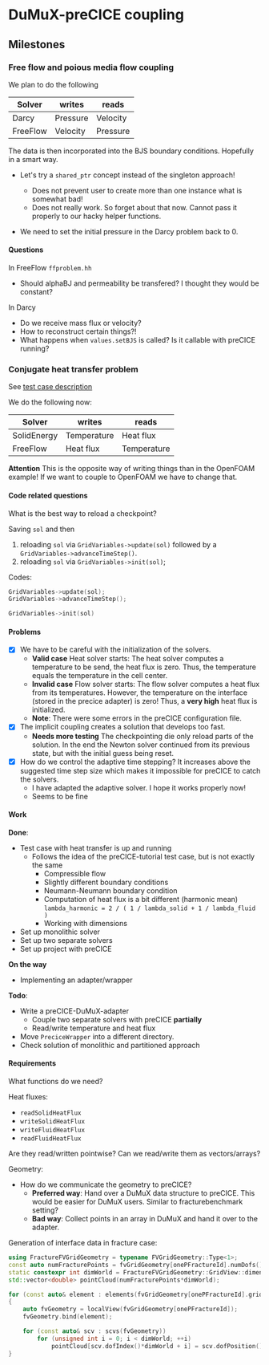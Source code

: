 # DuMuX-preCICE coupling

## Milestones

### Free flow and poious media flow coupling



We plan to do the following

| Solver | writes | reads |
| ------ | ------ | ----- |
| Darcy | Pressure | Velocity |
| FreeFlow | Velocity | Pressure |

The data is then incorporated into the BJS boundary conditions. Hopefully in a smart way.

- Let's try a `shared_ptr` concept instead of the singleton approach!
    - Does not prevent user to create more than one instance what is somewhat bad!
    - Does not really work. So forget about that now. Cannot pass it properly to our hacky helper functions.

- We need to set the initial pressure in the Darcy problem back to 0.

#### Questions

In FreeFlow `ffproblem.hh`

- Should alphaBJ and permeability be transfered? I thought they would be constant?

In Darcy

- Do we receive mass flux or velocity?
- How to reconstruct certain things?!
- What happens when `values.setBJS` is called? Is it callable with preCICE running?


### Conjugate heat transfer problem 

See [test case description](dumux_test_case.md#conjugate-heat-transfer) 


We do the following now:

| Solver | writes | reads |
| ------ | ------ | ----- |
| SolidEnergy | Temperature | Heat flux |
| FreeFlow | Heat flux | Temperature |

**Attention**
This is the opposite way of writing things than in the OpenFOAM example! If we want to couple to OpenFOAM we have to change that.


#### Code related questions

What is the best way to reload a checkpoint?

Saving `sol` and then

1. reloading `sol` via `GridVariables->update(sol)` followed by a `GridVariables->advanceTimeStep()`.
1. reloading `sol` via `GridVariables->init(sol)`;

Codes:


```c++
GridVariables->update(sol);
GridVariables->advanceTimeStep();
```

```c++
GridVariables->init(sol)
```

#### Problems

- [x] We have to be careful with the initialization of the solvers. 
    - **Valid case** Heat solver starts: The heat solver computes a temperature to be send, the heat flux is zero. Thus, the temperature equals the temperature in the cell center.
    - **Invalid case** Flow solver starts: The flow solver computes a heat flux from its temperatures. However, the temperature on the interface (stored in the precice adapter) is zero! Thus, a **very high** heat flux is initialized.
    - **Note**: There were some errors in the preCICE configuration file.
- [x] The implicit coupling creates a solution that develops too fast.
  - **Needs more testing** The checkpointing die only reload parts of the solution. In the end the Newton solver continued from its previous state, but with the initial guess being reset. 
- [x] How do we control the adaptive time stepping? It increases above the suggested time step size which makes it impossible for preCICE to catch the solvers.
    - I have adapted the adaptive solver. I hope it works properly now!
    - Seems to be fine



#### Work 

**Done**:

- Test case with heat transfer is up and running
    - Follows the idea of the preCICE-tutorial test case, but is not exactly the same
        - Compressible flow
        - Slightly different boundary conditions
        - Neumann-Neumann boundary condition
        - Computation of heat flux is a bit different (harmonic mean) `lambda_harmonic = 2 / ( 1 / lambda_solid + 1 / lambda_fluid )`
        - Working with dimensions
- Set up monolithic solver
- Set up two separate solvers
- Set up project with preCICE

**On the way**

- Implementing an adapter/wrapper

**Todo**:

- Write a preCICE-DuMuX-adapter
    - Couple two separate solvers with preCICE **partially**
    - Read/write temperature and heat flux
- Move `PreciceWrapper` into a different directory.
- Check solution of monolithic and partitioned approach

#### Requirements

What functions do we need?

Heat fluxes:

- `readSolidHeatFlux`
- `writeSolidHeatFlux`
- `writeFluidHeatFlux`
- `readFluidHeatFlux`

Are they read/written pointwise? Can we read/write them as vectors/arrays?

Geometry:

- How do we communicate the geometry to preCICE? 
    - **Preferred way**: Hand over a DuMuX data structure to preCICE. This would be easier for DuMuX users. Similar to fracturebenchmark setting?
    - **Bad way**: Collect points in an array in DuMuX and hand it over to the adapter.

Generation of interface data in fracture case:
```c++
using FractureFVGridGeometry = typename FVGridGeometry::Type<1>;
const auto numFracturePoints = fvGridGeometry[onePFractureId].numDofs();
static constexpr int dimWorld = FractureFVGridGeometry::GridView::dimensionworld;
std::vector<double> pointCloud(numFracturePoints*dimWorld);

for (const auto& element : elements(fvGridGeometry[onePFractureId].gridView()))
{
    auto fvGeometry = localView(fvGridGeometry[onePFractureId]);
    fvGeometry.bind(element);

    for (const auto& scv : scvs(fvGeometry))
        for (unsigned int i = 0; i < dimWorld; ++i)
            pointCloud[scv.dofIndex()*dimWorld + i] = scv.dofPosition()[i];
}
```
